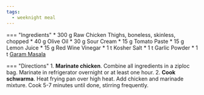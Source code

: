```yaml
---
tags:
  - weeknight meal
---
```

=== "Ingredients"
    * 300 g Raw Chicken Thighs, boneless, skinless, chopped
    * 40 g Olive Oil
    * 30 g Sour Cream
    * 15 g Tomato Paste
    * 15 g Lemon Juice
    * 15 g Red Wine Vinegar
    * 1 t Kosher Salt
    * 1 t Garlic Powder
    * 1 t [Garam Masala](../seasonings/spice-blends/garam-masala.md)

=== "Directions"
    1. **Marinate chicken**. Combine all ingredients in a ziploc bag. Marinate in refrigerator overnight or at least one hour.
    2. **Cook schwarma**. Heat frying pan over high heat. Add chicken and marinade mixture. Cook 5-7 minutes until done, stirring frequently.

[^1]:
    *Chef Ahmad's Kitchen.* ["Chicken Shawarma and Lebanese Bread."](https://www.youtube.com/watch?v=Im6JH8-ZcgI) 9 August 2017.
